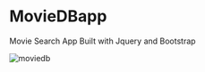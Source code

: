 # MovieDBapp
Movie Search App Built with Jquery and Bootstrap


![moviedb](https://user-images.githubusercontent.com/10523119/39738656-7bc10668-52e0-11e8-9701-d8094cdd7d0a.gif)

